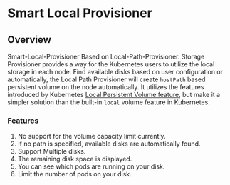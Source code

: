# Smart Local Provisioner

## Overview

Smart-Local-Provisioner Based on Local-Path-Provisioner. Storage Provisioner provides a way for the Kubernetes users to utilize the local storage in each node. Find available disks based on user configuration or automatically, the Local Path Provisioner will create `hostPath` based persistent volume on the node automatically. It utilizes the features introduced by Kubernetes [Local Persistent Volume feature](https://kubernetes.io/blog/2018/04/13/local-persistent-volumes-beta/), but make it a simpler solution than the built-in `local` volume feature in Kubernetes.


### Features
1. No support for the volume capacity limit currently.
2. If no path is specified, available disks are automatically found.
3. Support  Multiple disks.
4. The remaining disk space is displayed.
5. You can see which pods are running on your disk.
6. Limit the number of pods on your disk.
